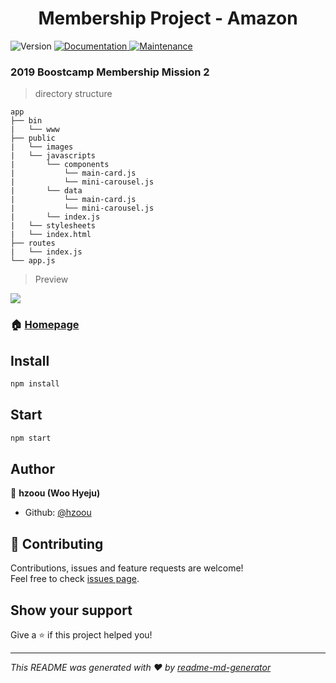 <h1 align="center">Membership Project - Amazon</h1>
<p>
  <img alt="Version" src="https://img.shields.io/badge/version-1.0.0-blue.svg?cacheSeconds=2592000" />
  <a href="https://github.com/hzoou/membership-amazon#readme">
    <img alt="Documentation" src="https://img.shields.io/badge/documentation-yes-brightgreen.svg" target="_blank" />
  </a>
  <a href="https://github.com/hzoou/membership-amazon/graphs/commit-activity">
    <img alt="Maintenance" src="https://img.shields.io/badge/Maintained%3F-yes-green.svg" target="_blank" />
  </a>
</p>

### 2019 Boostcamp Membership Mission 2
 > directory structure
 ```
 app
 ├── bin
 |   └── www
 ├── public
 |   └── images
 |   └── javascripts
 |       └── components
 |           └── main-card.js
 |           └── mini-carousel.js
 |       └── data
 |           └── main-card.js
 |           └── mini-carousel.js
 |       └── index.js
 |   └── stylesheets
 |   └── index.html
 ├── routes
 |   └── index.js
 └── app.js
 ```

> Preview

![](https://i.imgur.com/nMfrEEI.jpg)

### 🏠 [Homepage](https://github.com/hzoou/membership-amazon#readme)

## Install

```sh
npm install
```

## Start

```sh
npm start
```

## Author

👤 **hzoou (Woo Hyeju)**

* Github: [@hzoou](https://github.com/hzoou)

## 🤝 Contributing

Contributions, issues and feature requests are welcome!<br />Feel free to check [issues page](https://github.com/hzoou/membership-amazon/issues).

## Show your support

Give a ⭐️ if this project helped you!

***
_This README was generated with ❤️ by [readme-md-generator](https://github.com/kefranabg/readme-md-generator)_